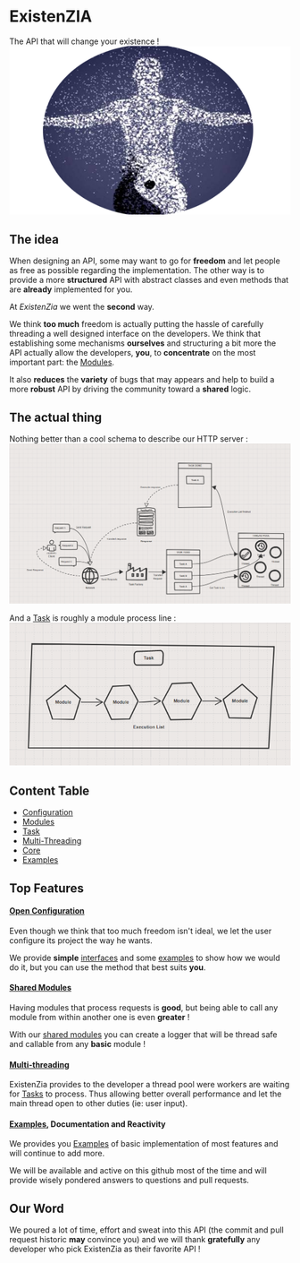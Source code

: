 # ExistenZIA
The API that will change your existence !
![Main logo](Documentation/images/ExistenziaLogo.png)

## The idea
When designing an API, some may want to go for **freedom** and let people as free as possible regarding the implementation. The other way is to provide a more **structured** API with abstract classes and even methods that are **already** implemented for you.

At _ExistenZia_ we went the **second** way. 

We think **too much** freedom is actually putting the hassle of carefully threading a well designed interface on the developers. We think that establishing some mechanisms **ourselves** and structuring a bit more the API actually allow the developers, **you**, to **concentrate** on the most important part: the [Modules].

It also **reduces** the **variety** of bugs that may appears and help to build a more **robust** API by driving the community toward a **shared** logic.

## The actual thing

Nothing better than a cool schema to describe our HTTP server :
![Server schema](Documentation/images/ThreadPoolImplementation.PNG)

And a [Task] is roughly a module process line :
![Server schema](Documentation/images/ModelTask.PNG)


## Content Table
* [Configuration]
* [Modules]
* [Task]
* [Multi-Threading]
* [Core]
* [Examples]

## Top Features
#### [Open Configuration](Configuration)
Even though we think that too much freedom isn't ideal, we let the user configure its project the way he wants. 

We provide **simple** [interfaces](Configuration) and some [examples](Examples) to show how we would do it, but you can use the method that best suits **you**. 

#### [Shared Modules](Modules)
Having modules that process requests is **good**, but being able to call any module from within another one is even **greater** ! 

With our [shared modules](Modules) you can create a logger that will be thread safe and callable from any **basic** module ! 
  
#### [Multi-threading]
ExistenZia provides to the developer a thread pool were workers are waiting for [Tasks](Task) to process. Thus allowing better overall performance and let the main thread open to other duties (ie: user input).

#### [Examples], Documentation and Reactivity
We provides you [Examples] of basic implementation of most features and will continue to add more. 

We will be available and active on this github most of the time and will provide wisely pondered answers to questions and pull requests.

## Our Word

We poured a lot of time, effort and sweat into this API (the commit and pull request historic **may** convince you) and we will thank **gratefully** any developer who pick ExistenZia as their favorite API !

[Modules]: https://github.com/PierreBougon/ExistenZIA/tree/master/API/include/modules
[Configuration]: https://github.com/PierreBougon/ExistenZIA/tree/master/API/include/loader
[Examples]: https://github.com/PierreBougon/ExistenZIA/tree/master/Examples
[Task]: https://github.com/PierreBougon/ExistenZIA/tree/master/API/include/task
[Multi-Threading]: https://github.com/PierreBougon/ExistenZIA/tree/master/API/include/thread
[Core]: https://github.com/PierreBougon/ExistenZIA/tree/master/API/include/core
